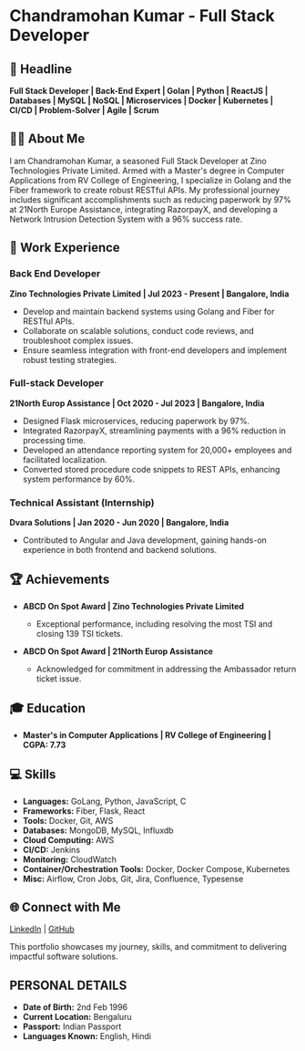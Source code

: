# Chandramohan Kumar - Full Stack Developer

## 🚀 Headline
**Full Stack Developer | Back-End Expert | Golan | Python | ReactJS | Databases | MySQL | NoSQL | Microservices | Docker | Kubernetes | CI/CD | Problem-Solver | Agile | Scrum**

## 👨‍💻 About Me
I am Chandramohan Kumar, a seasoned Full Stack Developer at Zino Technologies Private Limited. Armed with a Master's degree in Computer Applications from RV College of Engineering, I specialize in Golang and the Fiber framework to create robust RESTful APIs. My professional journey includes significant accomplishments such as reducing paperwork by 97% at 21North Europe Assistance, integrating RazorpayX, and developing a Network Intrusion Detection System with a 96% success rate.

## 💼 Work Experience

### Back End Developer
**Zino Technologies Private Limited | Jul 2023 - Present | Bangalore, India**
- Develop and maintain backend systems using Golang and Fiber for RESTful APIs.
- Collaborate on scalable solutions, conduct code reviews, and troubleshoot complex issues.
- Ensure seamless integration with front-end developers and implement robust testing strategies.

### Full-stack Developer
**21North Europ Assistance | Oct 2020 - Jul 2023 | Bangalore, India**
- Designed Flask microservices, reducing paperwork by 97%.
- Integrated RazorpayX, streamlining payments with a 96% reduction in processing time.
- Developed an attendance reporting system for 20,000+ employees and facilitated localization.
- Converted stored procedure code snippets to REST APIs, enhancing system performance by 60%.

### Technical Assistant (Internship)
**Dvara Solutions | Jan 2020 - Jun 2020 | Bangalore, India**
- Contributed to Angular and Java development, gaining hands-on experience in both frontend and backend solutions.

## 🏆 Achievements

- **ABCD On Spot Award | Zino Technologies Private Limited**
  - Exceptional performance, including resolving the most TSI and closing 139 TSI tickets.

- **ABCD On Spot Award | 21North Europ Assistance**
  - Acknowledged for commitment in addressing the Ambassador return ticket issue.

## 🎓 Education

- **Master's in Computer Applications | RV College of Engineering | CGPA: 7.73**

## 💻 Skills
- **Languages:** GoLang, Python, JavaScript, C
- **Frameworks:** Fiber, Flask, React
- **Tools:** Docker, Git, AWS
- **Databases:** MongoDB, MySQL, Influxdb
- **Cloud Computing:** AWS
- **CI/CD:** Jenkins
- **Monitoring:** CloudWatch
- **Container/Orchestration Tools:** Docker, Docker Compose, Kubernetes
- **Misc:** Airflow, Cron Jobs, Git, Jira, Confluence, Typesense

## 🌐 Connect with Me
[LinkedIn](https://www.linkedin.com/in/cm-singh/) | [GitHub](#)

This portfolio showcases my journey, skills, and commitment to delivering impactful software solutions.

## PERSONAL DETAILS
- **Date of Birth:** 2nd Feb 1996
- **Current Location:** Bengaluru
- **Passport:** Indian Passport
- **Languages Known:** English, Hindi
